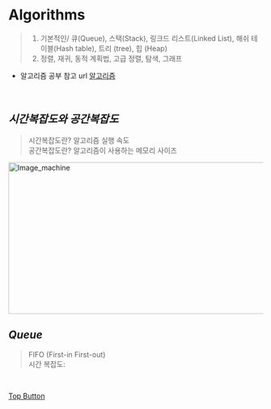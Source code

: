 Algorithms
=============  
> 01. 기본적인/ 큐(Queue), 스택(Stack), 링크드 리스트(Linked List), 해쉬 테이블(Hash table), 트리 (tree), 힙 (Heap)
> 02. 정렬, 재귀, 동적 계획법, 고급 정렬, 탐색, 그래프  

- 알고리즘 공부 참고 url [알고리즘](https://visualgo.net/)

<br>

*시간복잡도와 공간복잡도*
-------------  
> 시간복잡도란? 알고리즘 실행 속도  
> 공간복잡도란? 알고리즘이 사용하는 메모리 사이즈  

<img src="https://user-images.githubusercontent.com/66001539/119220823-5343c100-bb27-11eb-97e8-24666376c8ec.png" width="600px" height="300px" title="px(픽셀) 크기 설정" alt="Image_machine"></img>

*Queue*
-------------  
> FIFO (First-in First-out)  
> 시간 복잡도:

<br>

[Top Button](#)
